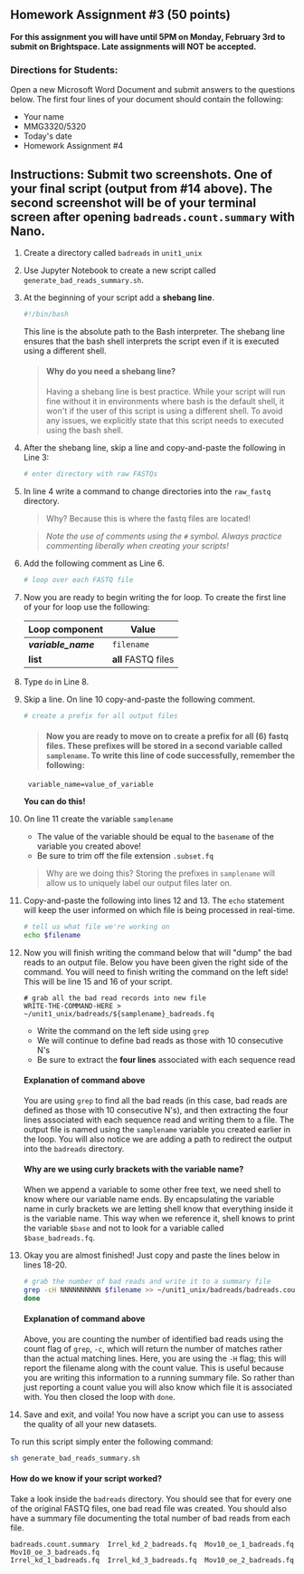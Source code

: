 ## Homework Assignment #3 (50 points)
**For this assignment you will have until 5PM on Monday, February 3rd to submit on Brightspace. Late assignments will NOT be accepted.**

### Directions for Students: 
Open a new Microsoft Word Document and submit answers to the questions below. The first four lines of your document should contain the following:  

+ Your name
+ MMG3320/5320
+ Today's date
+ Homework Assignment #4

## Instructions: Submit two screenshots. One of your final script (output from #14 above). The second screenshot will be of your terminal screen after opening `badreads.count.summary` with Nano.  

1. Create a directory called `badreads` in `unit1_unix`

2. Use Jupyter Notebook to create a new script called `generate_bad_reads_summary.sh`. 

3. At the beginning of your script add a **shebang line**. 
    
    ```bash
    #!/bin/bash
    ```

    This line is the absolute path to the Bash interpreter. The shebang line ensures that the bash shell interprets the script even if it is executed using a different shell.

    > #### Why do you need a shebang line? 
    > Having a shebang line is best practice. While your script will run fine without it in environments where bash is the default shell, it won't if the user of this script is using a different shell. To avoid any issues, we explicitly state that this script needs to executed using the bash shell.

4. After the shebang line, skip a line and copy-and-paste the following in Line 3: 
    
    ```bash
    # enter directory with raw FASTQs
    ```

5. In line 4 write a command to change directories into the `raw_fastq` directory. 

    > Why? Because this is where the fastq files are located! 

    > *Note the use of comments using the `#` symbol. Always practice commenting liberally when creating your scripts!*

6. Add the following comment as Line 6. 
    
    ```bash
    # loop over each FASTQ file
    ```
7. Now you are ready to begin writing the for loop. To create the first line of your for loop use the following: 

    |    Loop component      |      Value          |
    | ---------------- | ---------------------- |
    | ***variable_name*** | `filename` |
    | **list** | **all** FASTQ files |

8. Type `do` in Line 8. 

9. Skip a line. On line 10 copy-and-paste the following comment. 

    ```bash
    # create a prefix for all output files
    ```

    
    > #### Now you are ready to move on to create a prefix for all (6) fastq files. These prefixes will be stored in a second variable called `samplename`. To write this line of code successfully, remember the following:
        variable_name=value_of_variable

    **You can do this!**

10. On line 11 create the variable `samplename`
    + The value of the variable should be equal to the `basename` of the variable you created above!
    + Be sure to trim off the file extension `.subset.fq`

    > Why are we doing this? Storing the prefixes in `samplename` will allow us to uniquely label our output files later on. 

11. Copy-and-paste the following into lines 12 and 13. The `echo` statement will keep the user informed on which file is being processed in real-time. 

    ```bash
    # tell us what file we're working on
    echo $filename
    ```
12. Now you will finish writing the command below that will "dump" the bad reads to an output file. Below you have been given the right side of the command. You will need to finish writing the command on the left side! This will be line 15 and 16 of your script. 
    
    ```
    # grab all the bad read records into new file
    WRITE-THE-COMMAND-HERE > ~/unit1_unix/badreads/${samplename}_badreads.fq
    ``` 
    + Write the command on the left side using `grep` 
    + We will continue to define bad reads as those with 10 consecutive N's 
    + Be sure to extract the **four lines** associated with each sequence read 

    #### Explanation of command above
     You are using `grep` to find all the bad reads (in this case, bad reads are defined as those with 10 consecutive N's), and then extracting the four lines associated with each sequence read and writing them to a file. The output file is named using the `samplename` variable you created earlier in the loop. You will also notice we are adding a path to redirect the output into the `badreads` directory.

    #### Why are we using curly brackets with the variable name?
    When we append a variable to some other free text, we need shell to know where our variable name ends. By encapsulating the variable name in curly brackets we are letting shell know that everything inside it is the variable name. This way when we reference it, shell knows to print the variable `$base` and not to look for a variable called `$base_badreads.fq`.

13. Okay you are almost finished! Just copy and paste the lines below in lines 18-20. 

    ```bash
    # grab the number of bad reads and write it to a summary file
    grep -cH NNNNNNNNNN $filename >> ~/unit1_unix/badreads/badreads.count.summary
    done
    ```
    
    #### Explanation of command above
    Above, you are counting the number of identified bad reads using the count flag of `grep`, `-c`, which will return the number of matches rather than the actual matching lines. Here, you are using the `-H` flag; this will report the filename along with the count value. This is useful because you are writing this information to a running summary file. So rather than just reporting a count value you will also know which file it is associated with. You then closed the loop with `done`. 

14. Save and exit, and voila! You now have a script you can use to assess the quality of all your new datasets. 

To run this script simply enter the following command:

```bash
sh generate_bad_reads_summary.sh
```

#### How do we know if your script worked? 
Take a look inside the `badreads` directory. You should see that for every one of the original FASTQ files, one bad read file was created. You should also have a summary file documenting the total number of bad reads from each file.

```
badreads.count.summary  Irrel_kd_2_badreads.fq  Mov10_oe_1_badreads.fq  Mov10_oe_3_badreads.fq
Irrel_kd_1_badreads.fq  Irrel_kd_3_badreads.fq  Mov10_oe_2_badreads.fq
```
